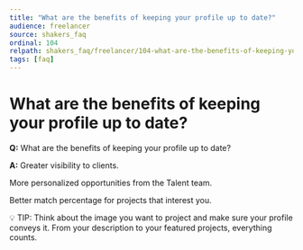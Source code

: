 ```yaml
---
title: "What are the benefits of keeping your profile up to date?"
audience: freelancer
source: shakers_faq
ordinal: 104
relpath: shakers_faq/freelancer/104-what-are-the-benefits-of-keeping-your-profile-up-to-date.md
tags: [faq]
---
```


# What are the benefits of keeping your profile up to date?

**Q:** What are the benefits of keeping your profile up to date?

**A:** Greater visibility to clients.

More personalized opportunities from the Talent team.

Better match percentage for projects that interest you.

💡 TIP: Think about the image you want to project and make sure your profile conveys it. From your description to your featured projects, everything counts.
